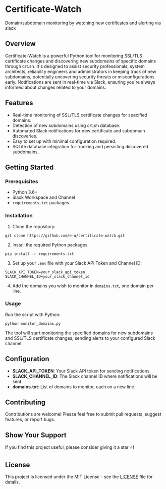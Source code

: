 # Certificate-Watch
Domain/subdomain monitoring by watching new certificates and alerting via slack 

## Overview

Certificate-Watch is a powerful Python tool for monitoring SSL/TLS certificate changes and discovering new subdomains of specific domains through crt.sh. It's designed to assist security professionals, system architects, reliability engineers and administrators in keeping track of new subdomains, potentially uncovering security threats or misconfigurations early. Notifications are sent in real-time via Slack, ensuring you're always informed about changes related to your domains.

## Features

- Real-time monitoring of SSL/TLS certificate changes for specified domains.
- Detection of new subdomains using crt.sh database.
- Automated Slack notifications for new certificate and subdomain discoveries.
- Easy to set up with minimal configuration required.
- SQLite database integration for tracking and persisting discovered subdomains.

## Getting Started

### Prerequisites

- Python 3.6+
- Slack Workspace and Channel
- `requirements.txt` packages

### Installation

1. Clone the repository:

`git clone https://github.com/e-u/certificate-watch.git`

2. Install the required Python packages:

`pip install -r requirements.txt`

3. Set up your `.env` file with your Slack API Token and Channel ID:

`SLACK_API_TOKEN=your_slack_api_token`
`SLACK_CHANNEL_ID=your_slack_channel_id`


4. Add the domains you wish to monitor in `domains.txt`, one domain per line.

### Usage

Run the script with Python:

`python monitor_domains.py`

The tool will start monitoring the specified domains for new subdomains and SSL/TLS certificate changes, sending alerts to your configured Slack channel.

## Configuration

- **SLACK_API_TOKEN**: Your Slack API token for sending notifications.
- **SLACK_CHANNEL_ID**: The Slack channel ID where notifications will be sent.
- **domains.txt**: List of domains to monitor, each on a new line.

## Contributing

Contributions are welcome! Please feel free to submit pull requests, suggest features, or report bugs.

## Show Your Support

If you find this project useful, please consider giving it a star ⭐!

## License

This project is licensed under the MIT License - see the [LICENSE](LICENSE) file for details.
